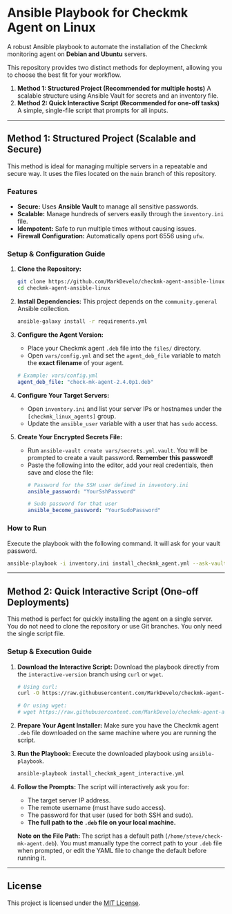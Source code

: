 # Ansible Playbook for Checkmk Agent on Linux

A robust Ansible playbook to automate the installation of the Checkmk monitoring agent on **Debian and Ubuntu** servers.

This repository provides two distinct methods for deployment, allowing you to choose the best fit for your workflow.

1.  **Method 1: Structured Project (Recommended for multiple hosts)**
    A scalable structure using Ansible Vault for secrets and an inventory file.
2.  **Method 2: Quick Interactive Script (Recommended for one-off tasks)**
    A simple, single-file script that prompts for all inputs.

---

## Method 1: Structured Project (Scalable and Secure)

This method is ideal for managing multiple servers in a repeatable and secure way. It uses the files located on the `main` branch of this repository.

### Features

-   **Secure:** Uses **Ansible Vault** to manage all sensitive passwords.
-   **Scalable:** Manage hundreds of servers easily through the `inventory.ini` file.
-   **Idempotent:** Safe to run multiple times without causing issues.
-   **Firewall Configuration:** Automatically opens port 6556 using `ufw`.

### Setup & Configuration Guide

1.  **Clone the Repository:**
    ```bash
    git clone https://github.com/MarkDevelo/checkmk-agent-ansible-linux.git
    cd checkmk-agent-ansible-linux
    ```

2.  **Install Dependencies:**
    This project depends on the `community.general` Ansible collection.
    ```bash
    ansible-galaxy install -r requirements.yml
    ```

3.  **Configure the Agent Version:**
    -   Place your Checkmk agent `.deb` file into the `files/` directory.
    -   Open `vars/config.yml` and set the `agent_deb_file` variable to match the **exact filename** of your agent.

    ```yaml
    # Example: vars/config.yml
    agent_deb_file: "check-mk-agent-2.4.0p1.deb"
    ```

4.  **Configure Your Target Servers:**
    -   Open `inventory.ini` and list your server IPs or hostnames under the `[checkmk_linux_agents]` group.
    -   Update the `ansible_user` variable with a user that has `sudo` access.

5.  **Create Your Encrypted Secrets File:**
    -   Run `ansible-vault create vars/secrets.yml.vault`. You will be prompted to create a vault password. **Remember this password!**
    -   Paste the following into the editor, add your real credentials, then save and close the file:
        ```yaml
        # Password for the SSH user defined in inventory.ini
        ansible_password: "YourSshPassword"

        # Sudo password for that user
        ansible_become_password: "YourSudoPassword"
        ```

### How to Run

Execute the playbook with the following command. It will ask for your vault password.

```bash
ansible-playbook -i inventory.ini install_checkmk_agent.yml --ask-vault-pass
```

---

## Method 2: Quick Interactive Script (One-off Deployments)

This method is perfect for quickly installing the agent on a single server. You do not need to clone the repository or use Git branches. You only need the single script file.

### Setup & Execution Guide

1.  **Download the Interactive Script:**
    Download the playbook directly from the `interactive-version` branch using `curl` or `wget`.

    ```bash
    # Using curl:
    curl -O https://raw.githubusercontent.com/MarkDevelo/checkmk-agent-ansible-linux/interactive-version/install_checkmk_agent_interactive.yml
    
    # Or using wget:
    # wget https://raw.githubusercontent.com/MarkDevelo/checkmk-agent-ansible-linux/interactive-version/install_checkmk_agent_interactive.yml
    ```

2.  **Prepare Your Agent Installer:**
    Make sure you have the Checkmk agent `.deb` file downloaded on the same machine where you are running the script.

3.  **Run the Playbook:**
    Execute the downloaded playbook using `ansible-playbook`.

    ```bash
    ansible-playbook install_checkmk_agent_interactive.yml
    ```

4.  **Follow the Prompts:**
    The script will interactively ask you for:
    -   The target server IP address.
    -   The remote username (must have sudo access).
    -   The password for that user (used for both SSH and sudo).
    -   **The full path to the `.deb` file on your local machine.**

    **Note on the File Path:** The script has a default path (`/home/steve/check-mk-agent.deb`). You must manually type the correct path to your `.deb` file when prompted, or edit the YAML file to change the default before running it.

---

## License

This project is licensed under the [MIT License](LICENSE).

